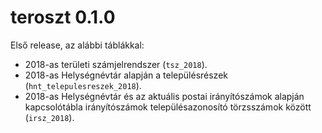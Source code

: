 # teroszt 0.1.0

Első release, az alábbi táblákkal:

* 2018-as területi számjelrendszer (`tsz_2018`).
* 2018-as Helységnévtár alapján a településrészek (`hnt_telepulesreszek_2018`).
* 2018-as Helységnévtár és az aktuális postai irányítószámok alapján kapcsolótábla irányítószámok településazonosító törzsszámok között (`irsz_2018`).

